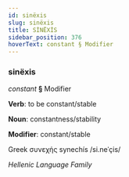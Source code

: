 ```yaml
---
id: sinëxis
slug: sinëxis
title: SİNËXİS
sidebar_position: 376
hoverText: constant § Modifier
---
```


### sinëxis

*constant* **§** Modifier

**Verb**: to be constant/stable

**Noun**: constantness/stability

**Modifier**: constant/stable

Greek συνεχής synechís /si.neˈçis/

*Hellenic Language Family*